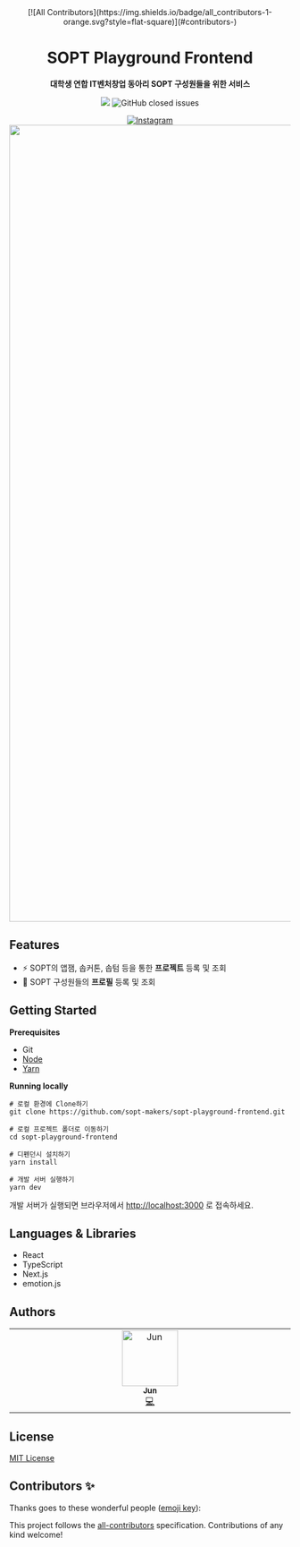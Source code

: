 <div align="center">
<!-- ALL-CONTRIBUTORS-BADGE:START - Do not remove or modify this section -->
[![All Contributors](https://img.shields.io/badge/all_contributors-1-orange.svg?style=flat-square)](#contributors-)
<!-- ALL-CONTRIBUTORS-BADGE:END -->

# SOPT Playground Frontend

**대학생 연합 IT벤처창업 동아리 SOPT 구성원들을 위한 서비스**

<a href="https://hits.seeyoufarm.com"><img src="https://hits.seeyoufarm.com/api/count/incr/badge.svg?url=https%3A%2F%2Fgithub.com%2Fsopt-makers%2Fsopt-playground-frontend&count_bg=%238040FF&title_bg=%23555555&icon=&icon_color=%23E7E7E7&title=hits&edge_flat=false"/></a>
<img alt="GitHub closed issues" src="https://img.shields.io/github/commit-activity/m/sopt-makers/sopt-playground-frontend?color=8040ff">

<a href="https://www.instagram.com/sopt_makers/">
<img alt="Instagram" src="https://img.shields.io/badge/-Instagram-white?logo=Instagram&logoColor=d42121">
</a>

<br />

<img width="1424" alt="image" src="https://user-images.githubusercontent.com/73823388/215124144-daf665de-ca65-42d8-9440-bae754d680f9.png">
</div>

## Features

- ⚡️ SOPT의 앱잼, 솝커톤, 솝텀 등을 통한 **프로젝트** 등록 및 조회
- 👀 SOPT 구성원들의 **프로필** 등록 및 조회

## Getting Started

**Prerequisites**

- Git
- [Node](https://nodejs.org/)
- [Yarn](https://yarnpkg.com/)

**Running locally**

```
# 로컬 환경에 Clone하기
git clone https://github.com/sopt-makers/sopt-playground-frontend.git

# 로컬 프로젝트 폴더로 이동하기
cd sopt-playground-frontend

# 디펜던시 설치하기
yarn install

# 개발 서버 실행하기
yarn dev
```

개발 서버가 실행되면 브라우저에서 [http://localhost:3000](http://localhost:3000/) 로 접속하세요.

## Languages & Libraries

- React
- TypeScript
- Next.js
- emotion.js

## Authors

<!-- 이 부분 내용은 봇이 자동으로 추가합니다. -->
<!-- ALL-CONTRIBUTORS-LIST:START - Do not remove or modify this section -->
<!-- prettier-ignore-start -->
<!-- markdownlint-disable -->
<table>
  <tbody>
    <tr>
      <td align="center" valign="top" width="14.28%"><a href="https://velog.io/@juno7803"><img src="https://avatars.githubusercontent.com/u/26808056?v=4?s=100" width="100px;" alt="Jun"/><br /><sub><b>Jun</b></sub></a><br /><a href="https://github.com/sopt-makers/sopt-playground-frontend/commits?author=juno7803" title="Code">💻</a></td>
    </tr>
  </tbody>
</table>

<!-- markdownlint-restore -->
<!-- prettier-ignore-end -->

<!-- ALL-CONTRIBUTORS-LIST:END -->

## License

[MIT License](LICENSE.md)

## Contributors ✨

Thanks goes to these wonderful people ([emoji key](https://allcontributors.org/docs/en/emoji-key)):

<!-- ALL-CONTRIBUTORS-LIST:START - Do not remove or modify this section -->
<!-- prettier-ignore-start -->
<!-- markdownlint-disable -->
<!-- markdownlint-restore -->
<!-- prettier-ignore-end -->
<!-- ALL-CONTRIBUTORS-LIST:END -->

This project follows the [all-contributors](https://github.com/all-contributors/all-contributors) specification. Contributions of any kind welcome!